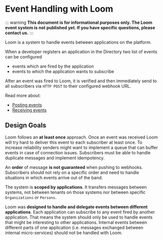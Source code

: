 # Event Handling with Loom

::: warning
**This document is for informational purposes only. The Loom event system is not published yet. If you have specific questions, please contact us.**
:::

Loom is a system to handle events between applications on the platform.

When a developer registers an application in the Directory two list of events can be configured

  - events which are fired by the application
  - events to which the application wants to subscribe

After an event was fired to Loom, it is verified and then immediately send to all subscribers via `HTTP POST` to their configured webhook URL.

Read more about:

  - [Posting events](./posting-events)
  - [Receiving events](./receiving-events)

## Design Goals

Loom follows an **at least once** approach. Once an event was received Loom will try hard to deliver this event to each subscriber at least once. To increase reliability senders might want to implement a queue that can buffer events in case of connection issues. Subscribers must be able to handle duplicate messages and implement idempotency.

An **order** of message **is not guaranteed** when pushing to webhooks. Subscribers should not rely on a specific order and need to handle situations in which events arrive out of the band.

The system is **scoped by applications**. It transfers messages between systems, not between tenants on those systems nor between specific `Organizations` or `Persons`.

Loom was **designed to handle and delegate events between different applications**. Each application can subscribe to any event fired by another application. That means the system should only be used to handle events that might be interesting to other applications. Internal events between different parts of one application (i.e. messages exchanged between internal micro-services) should not be handled with Loom.

